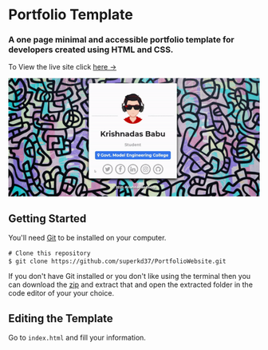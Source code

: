 # Portfolio Template

### A one page minimal and accessible portfolio template for developers created using HTML and CSS.

To View the live site click [here &rarr;](https://superkd37.github.io/PortfolioWebsite/)

![Portfolio Gif](/img/portfolio.gif)

## Getting Started 

You'll need [Git](https://git-scm.com) to be installed on your computer. 
```
# Clone this repository
$ git clone https://github.com/superkd37/PortfolioWebsite.git
```

If you don't have Git installed or you don't like using the terminal then you can download the [zip](https://github.com/superkd37/PortfolioWebsite/archive/refs/heads/main.zip) and extract that and open the extracted folder in the code editor of your your choice.

## Editing the Template

Go to `index.html` and fill your information.



